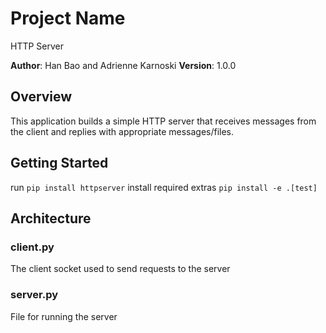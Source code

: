 # Project Name
HTTP Server

**Author**: Han Bao and Adrienne Karnoski
**Version**: 1.0.0 

## Overview
This application builds a simple HTTP server that receives messages from
the client and replies with appropriate messages/files.

## Getting Started
run `pip install httpserver`
install required extras `pip install -e .[test]`

## Architecture
### client.py
The client socket used to send requests to the server
### server.py
File for running the server